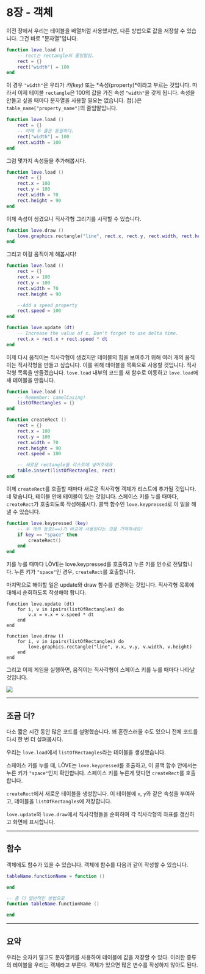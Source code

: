 # 8장 - 객체
이전 장에서 우리는 테이블을 배열처럼 사용했지만, 다른 방법으로 값을 저장할 수 있습니다. 그건 바로 "문자열"입니다.

```lua
function love.load ()
	-- rect는 rectangle의 줄임말임.
	rect = {}
	rect["width"] = 100
end
```

이 경우 `"width"`은 우리가 *키(key)* 또는 *속성(property)*이라고 부르는 것입니다. 따라서 이제 테이블 `rectangle`은 100의 값을 가진 속성 `"width"`을 갖게 됩니다. 속성을 만들고 싶을 때마다 문자열을 사용할 필요는 없습니다. 점(.)은 `table_name["property_name"]`의 줄임말입니다.

```lua
function love.load ()
	rect = {}
	-- 아래 두 줄은 동일하다.
	rect["width"] = 100
	rect.width = 100
end
```

그럼 몇가지 속성들을 추가해봅시다.

```lua
function love.load ()
	rect = {}
	rect.x = 100
	rect.y = 100
	rect.width = 70
	rect.height = 90
end
```

이제 속성이 생겼으니 직사각형 그리기를 시작할 수 있습니다.

```lua
function love.draw ()
	love.graphics.rectangle("line", rect.x, rect.y, rect.width, rect.height)
end
```

그리고 이걸 움직이게 해봅시다!

```lua
function love.load ()
	rect = {}
	rect.x = 100
	rect.y = 100
	rect.width = 70
	rect.height = 90

	--Add a speed property
	rect.speed = 100
end

function love.update (dt)
	-- Increase the value of x. Don't forget to use delta time.
	rect.x = rect.x + rect.speed * dt
end
```

이제 다시 움직이는 직사각형이 생겼지만 테이블의 힘을 보여주기 위해 여러 개의 움직이는 직사각형을 만들고 싶습니다. 이를 위해 테이블을 목록으로 사용할 것입니다. 직사각형 목록을 만들겠습니다. `love.load` 내부의 코드를 새 함수로 이동하고 `love.load`에 새 테이블을 만듭니다.

```lua
function love.load ()
	-- Remember: camelCasing!
	listOfRectangles = {}
end

function createRect ()
	rect = {}
	rect.x = 100
	rect.y = 100
	rect.width = 70
	rect.height = 90
	rect.speed = 100

	-- 새로운 rectangle을 리스트에 넣어주세요
	table.insert(listOfRectangles, rect)
end
```

이제 `createRect`를 호출할 때마다 새로운 직사각형 객체가 리스트에 추가될 것입니다. 네 맞습니다, 테이블 안에 테이블이 있는 것입니다. 스페이스 키를 누를 때마다, `createRect`가 호출되도록 작성해봅시다. 콜백 함수인 `love.keypressed`로 이 일을 해낼 수 있습니다.

```lua
function love.keypressed (key)
	-- 두 개의 등호(==)가 비교에 사용된다는 것을 기억하세요!
	if key == "space" then
		createRect()
	end
end
```

키를 누를 때마다 LÖVE는 love.keypressed를 호출하고 누른 키를 인수로 전달합니다. 누른 키가 `"space"`인 경우, `createRect`를 호출합니다.

마지막으로 해야할 일은 update와 draw 함수를 변경하는 것입니다. 직사각형 목록에 대해서 순회하도록 작성해야 합니다.

```
function love.update (dt)
	for i, v in ipairs(listOfRectangles) do
		v.x = v.x + v.speed * dt
	end
end

function love.draw ()
	for i, v in ipairs(listOfRectangles) do
		love.graphics.rectangle("line", v.x, v.y, v.width, v.height)
	end
end
```

그리고 이제 게임을 실행하면, 움직이는 직사각형이 스페이스 키를 누를 때마다 나타날 것입니다.

![](/images/book/8/moving_rectangles.gif)

___

## 조금 더?

다소 짧은 시간 동안 많은 코드를 설명했습니다. 꽤 혼란스러울 수도 있으니 전체 코드를 다시 한 번 더 살펴봅시다.

우리는 `love.load`에서 `listOfRectangles`라는 테이블을 생성했습니다.

스페이스 키를 누를 때, LÖVE는 `love.keypressed`를 호출하고, 이 콜백 함수 안에서는 누른 키가 `"space"`인지 확인합니다. 스페이스 키를 누른게 맞다면 `createRect`를 호출합니다.

`createRect`에서 새로운 테이블을 생성합니다. 이 테이블에 `x`, `y`와 같은 속성을 부여하고, 테이블을 `listOfRectangles`에 저장합니다.

`love.update`와 `love.draw`에서 직사각형들을 순회하여 각 직사각형의 좌표를 갱신하고 화면에 표시합니다.

___

## 함수

객체에도 함수가 있을 수 있습니다. 객체에 함수를 다음과 같이 작성할 수 있습니다.

```lua
tableName.functionName = function ()

end

-- 좀 더 일반적인 방법으로
function tableName.functionName ()

end
```

___

## 요약
우리는 숫자키 말고도 문자열키를 사용하여 테이블에 값을 저장할 수 있다. 이러한 종류의 테이블을 우리는 객체라고 부른다. 객체가 있으면 많은 변수를 작성하지 않아도 된다.

